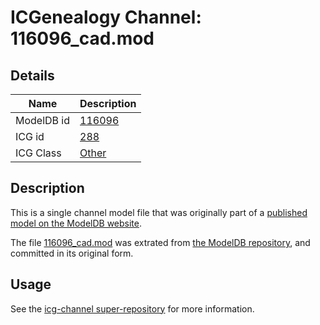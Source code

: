 # ICGenealogy Channel: 116096\_cad.mod

## Details

Name | Description
---- | -----------
ModelDB id | [116096](http://senselab.med.yale.edu/ModelDB/ShowModel.cshtml?model=116096)
ICG id | [288](http://icg.neurotheory.ox.ac.uk/channels/other/288)
ICG Class | [Other](http://icg.neurotheory.ox.ac.uk/channels/other)

## Description

This is a single channel model file that was originally part of a [published model on the ModelDB website](http://senselab.med.yale.edu/mModelDB/ShowModel.cshtml?model=116096).

The file [116096\_cad.mod](116096_cad.mod) was extrated from [the ModelDB repository](http://senselab.med.yale.edu/ModelDB/ShowModel.cshtml?model=116096), and committed in its original form.

## Usage

See the [icg-channel super-repository](https://github.com/icgenealogy/icg-channels) for more information.